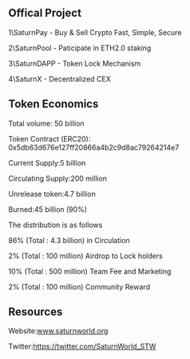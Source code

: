 ## Offical Project

1\SaturnPay - Buy & Sell Crypto Fast, Simple, Secure 

2\SaturnPool - Paticipate in ETH2.0 staking

3\SaturnDAPP - Token Lock Mechanism

4\SaturnX - Decentralized CEX

## Token Economics

Total volume: 50 billion

Token Contract (ERC20): 0x5db63d676e127ff20866a4b2c9d8ac79264214e7

Current Supply:5 billion

Circulating Supply:200 million

Unrelease token:4.7 billion

Burned:45 billion (90%)


The distribution is as follows

86% (Total : 4.3 billion) in Circulation

2% (Total : 100 million) Airdrop to Lock holders

10% (Total : 500 million)  Team Fee and Marketing

2% (Total : 100 million) Community Reward

## Resources

Website:www.saturnworld.org

Twitter:https://twitter.com/SaturnWorld_STW

